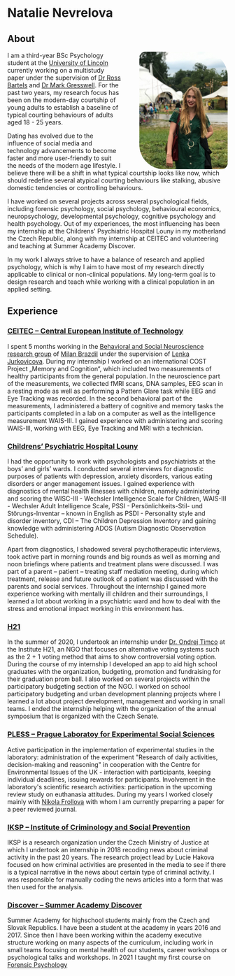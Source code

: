 # Natalie Nevrelova

## About

<p><img src="images/natalie_nevrelova_profile_picture.jpg" alt="Natalie" style="width:40%;float:right;margin:0em 0em 0em 3em;border-radius:1em 4em" /></p>

I am a third-year BSc Psychology student at the [University of Lincoln](https://www.lincoln.ac.uk/home/) currently working on a multistudy paper under the supervision of [Dr Ross Bartels](https://staff.lincoln.ac.uk/6f30c874-4460-4ecf-99d5-621467905cde) and [Dr Mark Gresswell](https://staff.lincoln.ac.uk/mgresswell). For the past two years, my research focus has been on the modern-day courtship of young adults to establish a baseline of typical courting behaviours of adults aged 18 - 25 years.

Dating has evolved due to the influence of social media and technology advancements to become faster and more user-friendly to suit the needs of the modern age lifestyle. I believe there will be a shift in what typical courtship looks like now, which should redefine several atypical courting behaviours like stalking, abusive domestic tendencies or controlling behaviours.

I have worked on several projects across several psychological fields, including forensic psychology, social psychology, behavioural economics, neuropsychology, developmental psychology, cognitive psychology and health psychology. Out of my experiences, the most influencing has been my internship at the Childrens' Psychiatric Hospital Louny in my motherland the Czech Republic, along with my internship at CEITEC and volunteering and teaching at Summer Academy Discover.

In my work I always strive to have a balance of research and applied psychology, which is why I aim to have most of my research directly applicable to clinical or non-clinical populations. My long-term goal is to design research and teach while working with a clinical population in an applied setting.

## Experience

### [CEITEC – Central European Institute of Technology](https://www.ceitec.eu/)

I spent 5 months working in the [Behavioral and Social Neuroscience research group](https://www.ceitec.eu/behavioural-and-social-neuroscience-milan-brazdil/rg32/publication) of [Milan Brazdil](https://www.ceitec.eu/prof-milan-brazdil-ph-d/u17040) under the supervision of [Lenka Jurkovicova](https://www.ceitec.eu/lenka-jurkovicova/u91788). During my internship I worked on an international COST Project „Memory and Cognition“, which included two measurements of healthy participants from the general population. In the neuroscience part of the measurements, we collected fMRI scans, DNA samples, EEG scan in a resting mode as well as performing a Pattern Glare task while EEG and Eye Tracking was recorded. In the second behavioral part of the measurements, I administered a battery of cognitive and memory tasks the participants completed in a lab on a computer as well as the intelligence measurement WAIS-III. I gained experience with administering and scoring WAIS-III, working with EEG, Eye Tracking and MRI with a technician.

### [Childrens’ Psychiatric Hospital Louny](https://www.detska-psychiatricka-nemocnice-louny.cz/)

I had the opportunity to work with psychologists and psychiatrists at the boys’ and girls’ wards. I conducted several interviews for diagnostic purposes of patients with depression, anxiety disorders, various eating disorders or anger management issues. I gained experience with diagnostics of mental health illnesses with children, namely administering and scoring the WISC-III - Wechsler Intelligence Scale for Children, WAIS-III - Wechsler Adult Intelligence Scale, PSSI - Persönlichkeits-Stil- und Störungs-Inventar – known in English as PSDI - Personality style and disorder inventory, CDI – The Children Depression Inventory and gaining knowledge with administering ADOS (Autism Diagnostic Observation Schedule).

Apart from diagnostics, I shadowed several psychotherapeutic interviews, took active part in morning rounds and big rounds as well as morning and noon briefings where patients and treatment plans were discussed. I was part of a parent – patient – treating staff mediation meeting, during which treatment, release and future outlook of a patient was discussed with the parents and social services. Throughout the internship I gained more experience working with mentally ill children and their surroundings, I learned a lot about working in a psychiatric ward and how to deal with the stress and emotional impact working in this environment has.

### [H21](https://www.ih21.org/en/home)

In the summer of 2020, I undertook an internship under [Dr. Ondrej Timco](https://www.linkedin.com/in/ondrej-timco-63330878/?originalSubdomain=cz) at the Institute H21, an NGO that focuses on alternative voting systems such as the 2 + 1 voting method that aims to show controversial voting option. During the course of my internship I developed an app to aid high school graduates with the organization, budgeting, promotion and fundraising for their graduation prom ball. I also worked on several projects within the participatory budgeting section of the NGO. I worked on school participatory budgeting and urban development planning projects where I learned a lot about project development, management and working in small teams. I ended the internship helping with the organization of the annual symposium that is organized with the Czech Senate.

### [PLESS – Prague Laboratoy for Experimental Social Sciences](https://pless.cz/en)

Active participation in the implementation of experimental studies in the laboratory: administration of the experiment "Research of daily activities, decision-making and reasoning" in cooperation with the Centre for Environmental Issues of the UK - interaction with participants, keeping individual deadlines, issuing rewards for participants. Involvement in the laboratory's scientific research activities: participation in the upcoming review study on euthanasia attitudes. During my years I worked closely mainly with [Nikola Frollova](https://www.linkedin.com/in/nikola-frollova-9b581ba2/) with whom I am currently preparring a paper for a peer reviewed journal. 

### [IKSP – Institute of Criminology and Social Prevention](http://www.ok.cz/iksp/en/e_aboutus.html)

IKSP is a research organization under the Czech Ministry of Justice at which I undertook an internship in 2018 recoding news about criminal activity in the past 20 years. The research project lead by Lucie Hakova focused on how criminal activities are presented in the media to see if there is a typical narrative in the news about certain type of criminal activity. I was responsible for manually coding the news articles into a form that was then used for the analysis.

### [Discover – Summer Academy Discover](https://discover.sk/what-is-discover/)

Summer Academy for highschool students mainly from the Czech and Slovak Republics. I have been a student at the academy in years 2016 and 2017. Since then I have been working within the academy executive structure working on many aspects of the curriculum, including work in small teams focusing on mental health of our students, career workshops or psychological talks and workshops. In 2021 I taught my first course on [Forensic Psychology](https://discover.sk/kurzy/#forenzni.psychologie)
